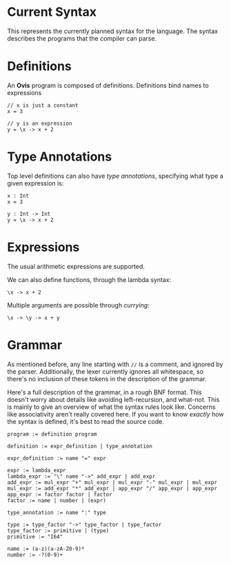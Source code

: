 # Current Syntax

This represents the currently planned syntax for the language. The syntax describes
the programs that the compiler can parse.

# Definitions

An **Ovis** program is composed of definitions. Definitions bind names to expressions

```
// x is just a constant
x = 3

// y is an expression
y = \x -> x + 2
```

# Type Annotations

Top level definitions can also have *type annotations*, specifying what type a given expression is:

```
x : Int
x = 3

y : Int -> Int
y = \x -> x + 2
```

# Expressions

The usual arithmetic expressions are supported.

We can also define functions, through the lambda syntax:

```
\x -> x + 2
```

Multiple arguments are possible through *currying*:

```
\x -> \y -> x + y
```

# Grammar

As mentioned before, any line starting with `//` is a comment, and ignored by the parser.
Additionally, the lexer currently ignores all whitespace, so there's no inclusion
of these tokens in the description of the grammar.

Here's a full description of the grammar, in a rough BNF format. This doesn't worry
about details like avoiding left-recursion, and what-not. This is mainly to give an overview
of what the syntax rules look like. Concerns like associativity aren't really covered here.
If you want to know *exactly* how the syntax is defined, it's best to read the source code.

```
program := definition program

definition := expr_definition | type_annotation

expr_definition := name "=" expr

expr := lambda_expr
lambda_expr := "\" name "->" add_expr | add_expr
add_expr := mul_expr "+" mul_expr | mul_expr "-" mul_expr | mul_expr
mul_expr := add_expr "*" add_expr | app_expr "/" app_expr | app_expr
app_expr := factor factor | factor
factor := name | number | (expr)

type_annotation := name ":" type

type := type_factor "->" type_factor | type_factor
type_factor := primitive | (type)
primitive := "I64"

name := (a-z)(a-zA-Z0-9)*
number := -?(0-9)+
```
